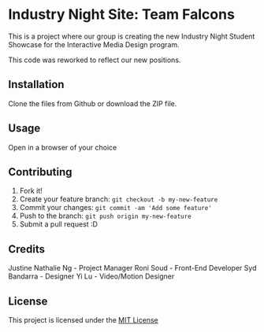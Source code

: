 # Industry Night Site: Team Falcons
This is a project where our group is creating the new Industry Night Student Showcase for the Interactive Media Design program.

This code was reworked to reflect our new positions.

## Installation
Clone the files from Github or download the ZIP file.

## Usage
Open in a browser of your choice

## Contributing
1. Fork it!
2. Create your feature branch: `git checkout -b my-new-feature`
3. Commit your changes: `git commit -am 'Add some feature'`
4. Push to the branch: `git push origin my-new-feature`
5. Submit a pull request :D

## Credits
Justine Nathalie Ng - Project Manager
Roni Soud - Front-End Developer
Syd Bandarra - Designer
Yi Lu - Video/Motion Designer

## License
This project is licensed under the [MIT License](LICENSE)
